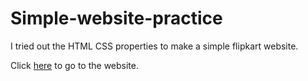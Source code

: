 # Simple-website-practice
I tried out the HTML CSS properties to make a simple flipkart website.

Click [here](http://127.0.0.1:5500/index.html) to go to the website.
